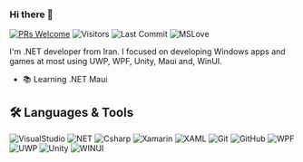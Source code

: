 ### Hi there 👋
[![PRs Welcome](https://img.shields.io/badge/Title-Developer-orange.svg?style=for-the-badge&&logo=github)](https://github.com/Babakmdi)
<img alt="Visitors" src="https://komarev.com/ghpvc/?username=Babakmdi&style=for-the-badge&&labelColor=black&logo=github&label=PROFILE+VIEWS&color=green"/>
<img alt="Last Commit" src="https://img.shields.io/github/last-commit/NGame1/NGame1?style=for-the-badge&logo=markdown&label=LAST+UPDATE&color=blue">
<img alt="MSLove" src="https://img.shields.io/badge/Microsoft-%E2%99%A1-yellow?style=for-the-badge&logo=Microsoft"/>

I'm .NET developer from Iran.
I focused on developing Windows apps and games at most using UWP, WPF, Unity, Maui and, WinUI.

 - 📚 Learning .NET Maui

## 🛠️ Languages & Tools
![VisualStudio](https://img.shields.io/badge/-Visual%20Studio-blueviolet?style=for-the-badge&logo=visualstudio)
![NET](https://img.shields.io/badge/-.NET-orange?style=for-the-badge&logo=dotnet)
![Csharp](https://img.shields.io/badge/-Csharp-brightgreen?style=for-the-badge&logo=csharp&logoColor=ffffff)
![Xamarin](https://img.shields.io/badge/-Xamarin-informational?style=for-the-badge&logo=xamarin&logoColor=ffffff)
![XAML](https://img.shields.io/badge/-XAML-yellow?style=for-the-badge&logo=xaml)
![Git](https://img.shields.io/badge/-Git-%23F05032?style=for-the-badge&logo=git&logoColor=%23ffffff)
![GitHub](https://img.shields.io/badge/-GitHub-181717?style=for-the-badge&logo=github)
![WPF](https://img.shields.io/badge/-WPF-orange?style=for-the-badge&logo=Windows)
![UWP](https://img.shields.io/badge/-UWP-brightgreen?style=for-the-badge&logo=Windows) 
![Unity](https://img.shields.io/badge/-.NET-orange?style=for-the-badge&logo=unity)
![WINUI](https://img.shields.io/badge/-WINUI-yellow?style=for-the-badge&logo=Windows)
